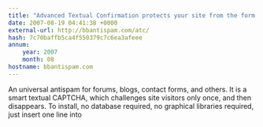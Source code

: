 ```yaml
---
title: "Advanced Textual Confirmation protects your site from the form spam"
date: 2007-08-19 04:41:38 +0000
external-url: http://bbantispam.com/atc/
hash: 7c70baffb5ca4f550379c7c6ea3afeee
annum:
    year: 2007
    month: 08
hostname: bbantispam.com
---
```


An universal antispam for forums, blogs, contact forms, and others. It is a smart textual CAPTCHA, which challenges site visitors only once, and then disappears. To install, no database required, no graphical libraries required, just insert one line into
